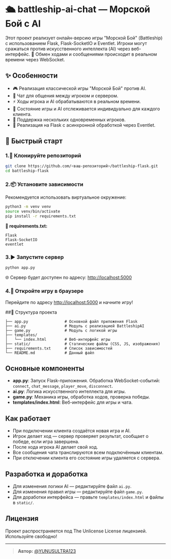 # 🛳️ battleship-ai-chat — Морской Бой с AI

Этот проект реализует онлайн-версию игры "Морской Бой" (Battleship) с использованием Flask, Flask-SocketIO и Eventlet. Игроки могут сражаться против искусственного интеллекта (AI) через веб-интерфейс.
🎯 Обмен ходами и сообщениями происходит в реальном времени через WebSocket.

## ✨ Особенности

- 🎮 Реализация классической игры "Морской Бой" против AI.
- 💬 Чат для общения между игроком и сервером.
- ⚡ Ходы игрока и AI обрабатываются в реальном времени.
- 👥 Состояние игры и AI отслеживается индивидуально для каждого клиента.
- 🔄 Поддержка нескольких одновременных игроков.
- 🧵 Реализация на Flask с асинхронной обработкой через Eventlet.

## 🚀 Быстрый старт

### 1.🧾 Клонируйте репозиторий

```bash
git clone https://github.com/<ваш-репозиторий>/battleship-flask.git
cd battleship-flask
```

### 2.📦 Установите зависимости

Рекомендуется использовать виртуальное окружение:

```bash
python3 -m venv venv
source venv/bin/activate
pip install -r requirements.txt
```

**📄 requirements.txt:**
```
Flask
Flask-SocketIO
eventlet
```

### 3.▶️ Запустите сервер

```bash
python app.py
```

🌐 Сервер будет доступен по адресу: [http://localhost:5000](http://localhost:5000)

### 4.🔗 Откройте игру в браузере

Перейдите по адресу [http://localhost:5000](http://localhost:5000) и начните игру!

##📁 Структура проекта

```
├── app.py                # Основной файл приложения Flask
├── ai.py                 # Модуль с реализацией BattleshipAI
├── game.py               # Модуль с логикой игры
├── templates/
│   └── index.html        # Веб-интерфейс игры
├── static/               # Статические файлы (CSS, JS, изображения)
├── requirements.txt      # Список зависимостей
└── README.md             # Данный файл
```

## Основные компоненты

- **app.py**: Запуск Flask-приложения. Обработка WebSocket-событий: `connect`, `chat_message`, `player_move`, `disconnect`.
- **ai.py**: Логика искусственного интеллекта для игры.
- **game.py**: Механика игры, обработка ходов, проверка победы.
- **templates/index.html**: Веб-интерфейс для игры и чата.

## Как работает

- При подключении клиента создаётся новая игра и AI.
- Игрок делает ход — сервер проверяет результат, сообщает о победе, если игра завершена.
- После хода игрока AI делает свой ход.
- Все сообщения чата транслируются всем подключённым клиентам.
- При отключении клиента его состояние игры удаляется с сервера.


## Разработка и доработка

- Для изменения логики AI — редактируйте файл `ai.py`.
- Для изменения правил игры — редактируйте файл `game.py`.
- Для доработки интерфейса — правьте `templates/index.html` и файлы в `static/`.

## Лицензия

Проект распространяется под The Unlicense License лицензией. Используйте свободно!

---

> **Автор:** [@YUNUSULTRA123](https://github.com/YUNUSULTRA123)
